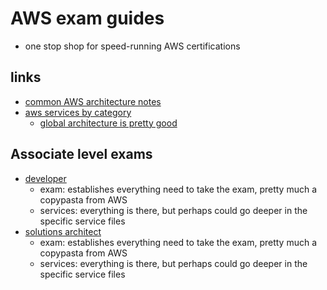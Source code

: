 # AWS exam guides

- one stop shop for speed-running AWS certifications

## links

- [common AWS architecture notes](./architecture.md)
- [aws services by category](./services/)
  - [global architecture is pretty good](./services/globalInfrastructure/globalArchitecture.md)

## Associate level exams

- [developer](./developer-associate.md)
  - exam: establishes everything need to take the exam, pretty much a copypasta from AWS
  - services: everything is there, but perhaps could go deeper in the specific service files
- [solutions architect](./solutions-architect-associate.md)
  - exam: establishes everything need to take the exam, pretty much a copypasta from AWS
  - services: everything is there, but perhaps could go deeper in the specific service files
